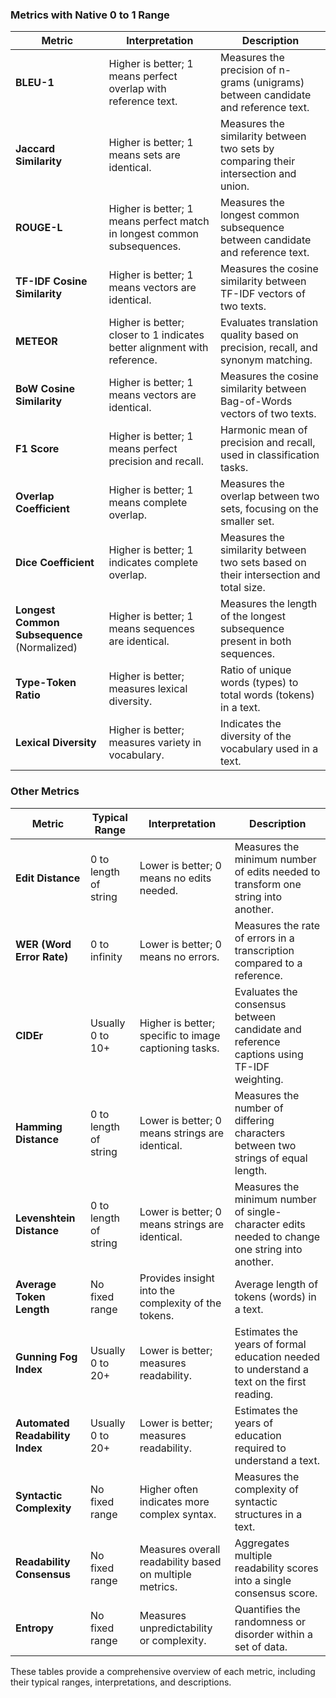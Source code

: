 ### Metrics with Native 0 to 1 Range

| Metric                       | Interpretation                                                   | Description                                                          |
|------------------------------|------------------------------------------------------------------|----------------------------------------------------------------------|
| **BLEU-1**                   | Higher is better; 1 means perfect overlap with reference text.    | Measures the precision of n-grams (unigrams) between candidate and reference text. |
| **Jaccard Similarity**       | Higher is better; 1 means sets are identical.                     | Measures the similarity between two sets by comparing their intersection and union. |
| **ROUGE-L**                  | Higher is better; 1 means perfect match in longest common subsequences. | Measures the longest common subsequence between candidate and reference text. |
| **TF-IDF Cosine Similarity** | Higher is better; 1 means vectors are identical.                  | Measures the cosine similarity between TF-IDF vectors of two texts.  |
| **METEOR**                   | Higher is better; closer to 1 indicates better alignment with reference. | Evaluates translation quality based on precision, recall, and synonym matching. |
| **BoW Cosine Similarity**    | Higher is better; 1 means vectors are identical.                  | Measures the cosine similarity between Bag-of-Words vectors of two texts. |
| **F1 Score**                 | Higher is better; 1 means perfect precision and recall.           | Harmonic mean of precision and recall, used in classification tasks. |
| **Overlap Coefficient**      | Higher is better; 1 means complete overlap.                       | Measures the overlap between two sets, focusing on the smaller set.  |
| **Dice Coefficient**         | Higher is better; 1 indicates complete overlap.                   | Measures the similarity between two sets based on their intersection and total size. |
| **Longest Common Subsequence** (Normalized)| Higher is better; 1 means sequences are identical. | Measures the length of the longest subsequence present in both sequences. |
| **Type-Token Ratio**         | Higher is better; measures lexical diversity.                     | Ratio of unique words (types) to total words (tokens) in a text.     |
| **Lexical Diversity**        | Higher is better; measures variety in vocabulary.                 | Indicates the diversity of the vocabulary used in a text.            |

### Other Metrics

| Metric                       | Typical Range           | Interpretation                                                   | Description                                                          |
|------------------------------|-------------------------|------------------------------------------------------------------|----------------------------------------------------------------------|
| **Edit Distance**            | 0 to length of string   | Lower is better; 0 means no edits needed.                         | Measures the minimum number of edits needed to transform one string into another. |
| **WER (Word Error Rate)**    | 0 to infinity           | Lower is better; 0 means no errors.                               | Measures the rate of errors in a transcription compared to a reference. |
| **CIDEr**                    | Usually 0 to 10+        | Higher is better; specific to image captioning tasks.             | Evaluates the consensus between candidate and reference captions using TF-IDF weighting. |
| **Hamming Distance**         | 0 to length of string   | Lower is better; 0 means strings are identical.                   | Measures the number of differing characters between two strings of equal length. |
| **Levenshtein Distance**     | 0 to length of string   | Lower is better; 0 means strings are identical.                   | Measures the minimum number of single-character edits needed to change one string into another. |
| **Average Token Length**     | No fixed range          | Provides insight into the complexity of the tokens.               | Average length of tokens (words) in a text.                          |
| **Gunning Fog Index**        | Usually 0 to 20+        | Lower is better; measures readability.                            | Estimates the years of formal education needed to understand a text on the first reading. |
| **Automated Readability Index** | Usually 0 to 20+      | Lower is better; measures readability.                            | Estimates the years of education required to understand a text.      |
| **Syntactic Complexity**     | No fixed range          | Higher often indicates more complex syntax.                       | Measures the complexity of syntactic structures in a text.           |
| **Readability Consensus**    | No fixed range          | Measures overall readability based on multiple metrics.           | Aggregates multiple readability scores into a single consensus score. |
| **Entropy**                  | No fixed range          | Measures unpredictability or complexity.                          | Quantifies the randomness or disorder within a set of data.          |

These tables provide a comprehensive overview of each metric, including their typical ranges, interpretations, and descriptions.
